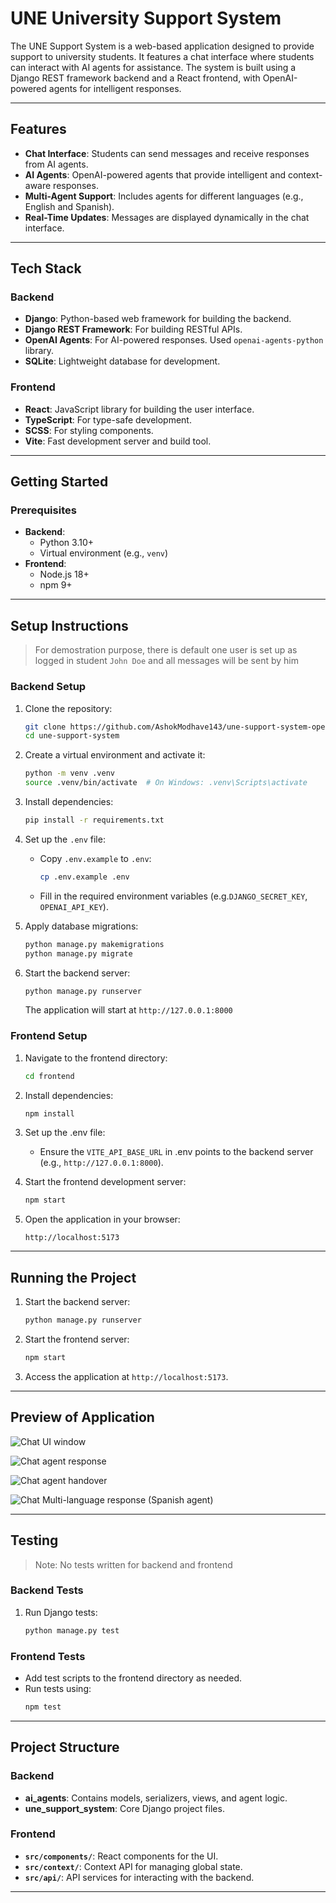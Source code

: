 # UNE University Support System

The UNE Support System is a web-based application designed to provide support to university students. It features a chat interface where students can interact with AI agents for assistance. The system is built using a Django REST framework backend and a React frontend, with OpenAI-powered agents for intelligent responses.

---

## Features

- **Chat Interface**: Students can send messages and receive responses from AI agents.
- **AI Agents**: OpenAI-powered agents that provide intelligent and context-aware responses.
- **Multi-Agent Support**: Includes agents for different languages (e.g., English and Spanish).
- **Real-Time Updates**: Messages are displayed dynamically in the chat interface.

---

## Tech Stack

### Backend

- **Django**: Python-based web framework for building the backend.
- **Django REST Framework**: For building RESTful APIs.
- **OpenAI Agents**: For AI-powered responses. Used `openai-agents-python` library.
- **SQLite**: Lightweight database for development.

### Frontend

- **React**: JavaScript library for building the user interface.
- **TypeScript**: For type-safe development.
- **SCSS**: For styling components.
- **Vite**: Fast development server and build tool.

---

## Getting Started

### Prerequisites

- **Backend**:
  - Python 3.10+
  - Virtual environment (e.g., `venv`)
- **Frontend**:
  - Node.js 18+
  - npm 9+

---

## Setup Instructions

> For demostration purpose, there is default one user is set up as logged in student `John Doe` and all messages will be sent by him

### Backend Setup

1. Clone the repository:

   ```bash
   git clone https://github.com/AshokModhave143/une-support-system-openai-agents.git
   cd une-support-system
   ```

2. Create a virtual environment and activate it:

   ```bash
   python -m venv .venv
   source .venv/bin/activate  # On Windows: .venv\Scripts\activate
   ```

3. Install dependencies:

   ```bash
   pip install -r requirements.txt
   ```

4. Set up the `.env` file:

   - Copy `.env.example` to `.env`:
     ```bash
     cp .env.example .env
     ```
   - Fill in the required environment variables (e.g.`DJANGO_SECRET_KEY`, `OPENAI_API_KEY`).

5. Apply database migrations:

   ```bash
   python manage.py makemigrations
   python manage.py migrate
   ```

6. Start the backend server:
   ```bash
   python manage.py runserver
   ```
   The application will start at `http://127.0.0.1:8000`

### Frontend Setup

1. Navigate to the frontend directory:

   ```bash
   cd frontend
   ```

2. Install dependencies:

   ```bash
   npm install
   ```

3. Set up the .env file:

   - Ensure the `VITE_API_BASE_URL` in .env points to the backend server (e.g., `http://127.0.0.1:8000`).

4. Start the frontend development server:

   ```bash
   npm start
   ```

5. Open the application in your browser:
   ```
   http://localhost:5173
   ```

---

## Running the Project

1. Start the backend server:

   ```bash
   python manage.py runserver
   ```

2. Start the frontend server:

   ```bash
   npm start
   ```

3. Access the application at `http://localhost:5173`.

---

## Preview of Application

![Chat UI window](./frontend/public/assets/images/chat_default.png)

![Chat agent response](./frontend/public/assets/images/chat_agent_response.png)

![Chat agent handover](./frontend/public/assets/images/chat_agent_handover.png)

![Chat Multi-language response (Spanish agent)](./frontend/public/assets/images/chat_multi_language.png)

---

## Testing

> Note: No tests written for backend and frontend

### Backend Tests

1. Run Django tests:
   ```bash
   python manage.py test
   ```

### Frontend Tests

- Add test scripts to the frontend directory as needed.
- Run tests using:
  ```bash
  npm test
  ```

---

## Project Structure

### Backend

- **ai_agents**: Contains models, serializers, views, and agent logic.
- **une_support_system**: Core Django project files.

### Frontend

- **`src/components/`**: React components for the UI.
- **`src/context/`**: Context API for managing global state.
- **`src/api/`**: API services for interacting with the backend.

---
